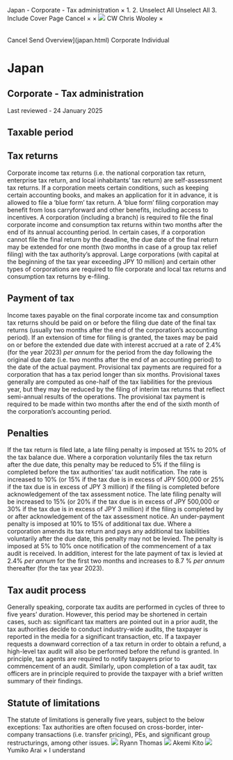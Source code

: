 Japan - Corporate - Tax administration
×
1.
2.
Unselect All
Unselect All
3.
Include Cover Page
Cancel
×
×
![](-/media/world-wide-tax-summaries/attachments/global---chris-wooley.ashx%3Frev=ac5e5f3223b34096b1afc2a6009c7320&revision=ac5e5f32-23b3-4096-b1af-c2a6009c7320&hash=859B7ADC84DC2CBEC9760E9E6EE7DE6D0A8BFCDF)
CW
Chris Wooley
×
######
Cancel
Send
Overview](japan.html)
Corporate
Individual
# Japan
## Corporate - Tax administration
Last reviewed - 24 January 2025
## Taxable period
## Tax returns
Corporate income tax returns (i.e. the national corporation tax return, enterprise tax return, and local inhabitants’ tax return) are self-assessment tax returns.
If a corporation meets certain conditions, such as keeping certain accounting books, and makes an application for it in advance, it is allowed to file a ‘blue form’ tax return. A ‘blue form’ filing corporation may benefit from loss carryforward and other benefits, including access to incentives.
A corporation (including a branch) is required to file the final corporate income and consumption tax returns within two months after the end of its annual accounting period. In certain cases, if a corporation cannot file the final return by the deadline, the due date of the final return may be extended for one month (two months in case of a group tax relief filing) with the tax authority’s approval.
Large corporations (with capital at the beginning of the tax year exceeding JPY 10 million) and certain other types of corporations are required to file corporate and local tax returns and consumption tax returns by e-filing.
## Payment of tax
Income taxes payable on the final corporate income tax and consumption tax returns should be paid on or before the filing due date of the final tax returns (usually two months after the end of the corporation’s accounting period). If an extension of time for filing is granted, the taxes may be paid on or before the extended due date with interest accrued at a rate of 2.4% (for the year 2023) *per annum* for the period from the day following the original due date (i.e. two months after the end of an accounting period) to the date of the actual payment.
Provisional tax payments are required for a corporation that has a tax period longer than six months. Provisional taxes generally are computed as one-half of the tax liabilities for the previous year, but they may be reduced by the filing of interim tax returns that reflect semi-annual results of the operations. The provisional tax payment is required to be made within two months after the end of the sixth month of the corporation’s accounting period.
## Penalties
If the tax return is filed late, a late filing penalty is imposed at 15% to 20% of the tax balance due. Where a corporation voluntarily files the tax return after the due date, this penalty may be reduced to 5% if the filing is completed before the tax authorities’ tax audit notification. The rate is increased to 10% (or 15% if the tax due is in excess of JPY 500,000 or 25% if the tax due is in excess of JPY 3 million) if the filing is completed before acknowledgement of the tax assessment notice. The late filing penalty will be increased to 15% (or 20% if the tax due is in excess of JPY 500,000 or 30% if the tax due is in excess of JPY 3 million) if the filing is completed by or after acknowledgement of the tax assessment notice.
An under-payment penalty is imposed at 10% to 15% of additional tax due. Where a corporation amends its tax return and pays any additional tax liabilities voluntarily after the due date, this penalty may not be levied. The penalty is imposed at 5% to 10% once notification of the commencement of a tax audit is received.
In addition, interest for the late payment of tax is levied at 2.4% *per annum* for the first two months and increases to 8.7 % *per annum* thereafter (for the tax year 2023).
## Tax audit process
Generally speaking, corporate tax audits are performed in cycles of three to five years’ duration. However, this period may be shortened in certain cases, such as: significant tax matters are pointed out in a prior audit, the tax authorities decide to conduct industry-wide audits, the taxpayer is reported in the media for a significant transaction, etc. If a taxpayer requests a downward correction of a tax return in order to obtain a refund, a high-level tax audit will also be performed before the refund is granted.
In principle, tax agents are required to notify taxpayers prior to commencement of an audit. Similarly, upon completion of a tax audit, tax officers are in principle required to provide the taxpayer with a brief written summary of their findings.
## Statute of limitations
The statute of limitations is generally five years, subject to the below exceptions:
Tax authorities are often focused on cross-border, inter-company transactions (i.e. transfer pricing), PEs, and significant group restructurings, among other issues.
![](-/media/world-wide-tax-summaries/japanryann-thomasthomasjpg20230728061238191.ashx%3Frev=dafda71cfc1e408e9f46d06db5488f5b&revision=dafda71c-fc1e-408e-9f46-d06db5488f5b&hash=D206BD17A8429E6D70C8FCC8845BA1AC08A3E028)
Ryann Thomas
![](-/media/world-wide-tax-summaries/japanakemi-kitoakemikitojpg20231026053606651.ashx%3Frev=5ba560461430440697cc8153ed65fd8c&revision=5ba56046-1430-4406-97cc-8153ed65fd8c&hash=0528BB34326C11EEE3ECC017864B7251D8553B5F)
Akemi Kito
![](-/media/world-wide-tax-summaries/attachments/japan---yumiko-arai.ashx%3Frev=a23a4d10810941f1bed01c4655386375&revision=a23a4d10-8109-41f1-bed0-1c4655386375&hash=344CA125723A79B9E6F3560D5417E09BE7E169FC)
Yumiko Arai
×
I understand